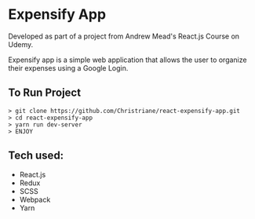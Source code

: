 # Expensify App
Developed as part of a project from Andrew Mead's React.js Course on Udemy.

Expensify app is a simple web application that allows the user to organize their expenses using a Google Login. 

## To Run Project 
```
> git clone https://github.com/Christriane/react-expensify-app.git
> cd react-expensify-app
> yarn run dev-server
> ENJOY
```

## Tech used:
* React.js
* Redux
* SCSS
* Webpack
* Yarn
